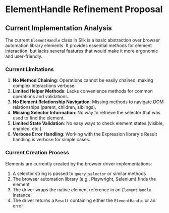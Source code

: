 # ElementHandle Refinement Proposal

## Current Implementation Analysis

The current `ElementHandle` class in Silk is a basic abstraction over browser automation library elements. It provides essential methods for element interaction, but lacks several features that would make it more ergonomic and user-friendly.

### Current Limitations

1. **No Method Chaining**: Operations cannot be easily chained, making complex interactions verbose.
2. **Limited Helper Methods**: Lacks convenience methods for common operations and validations.
3. **No Element Relationship Navigation**: Missing methods to navigate DOM relationships (parent, children, siblings).
4. **Missing Selector Information**: No way to retrieve the selector that was used to find the element.
5. **Limited State Validation**: No easy ways to check element states (visible, enabled, etc.).
7. **Verbose Error Handling**: Working with the Expression library's Result handling is verbose for simple cases.

### Current Creation Process

Elements are currently created by the browser driver implementations:

1. A selector string is passed to `query_selector` or similar methods
2. The browser automation library (e.g., Playwright, Selenium) finds the element
3. The driver wraps the native element reference in an `ElementHandle` instance
4. The driver returns a `Result` containing either the `ElementHandle` or an error
